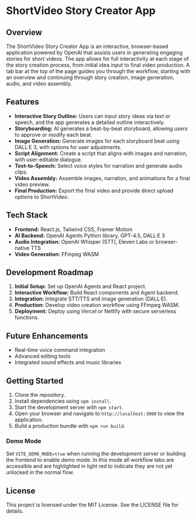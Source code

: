 # ShortVideo Story Creator App

## Overview

The ShortVideo Story Creator App is an interactive, browser-based application powered by OpenAI that assists users in generating engaging stories for short videos. The app allows for full interactivity at each stage of the story creation process, from initial idea input to final video production. A tab bar at the top of the page guides you through the workflow, starting with an overview and continuing through story creation, image generation, audio, and video assembly.

## Features

- **Interactive Story Outline:** Users can input story ideas via text or speech, and the app generates a detailed outline interactively.
- **Storyboarding:** AI generates a beat-by-beat storyboard, allowing users to approve or modify each beat.
- **Image Generation:** Generate images for each storyboard beat using DALL·E 3, with options for user adjustments.
- **Script Alignment:** Create a script that aligns with images and narration, with user-editable dialogue.
- **Text-to-Speech:** Select voice styles for narration and generate audio clips.
- **Video Assembly:** Assemble images, narration, and animations for a final video preview.
- **Final Production:** Export the final video and provide direct upload options to ShortVideo.

## Tech Stack

- **Frontend:** React.js, Tailwind CSS, Framer Motion
- **AI Backend:** OpenAI Agents Python library, GPT-4.5, DALL·E 3
- **Audio Integration:** OpenAI Whisper (STT), Eleven Labs or browser-native TTS
- **Video Generation:** FFmpeg WASM

## Development Roadmap

1. **Initial Setup:** Set up OpenAI Agents and React project.
2. **Interactive Workflow:** Build React components and Agent backend.
3. **Integration:** Integrate STT/TTS and image generation (DALL·E).
4. **Production:** Develop video creation workflow using FFmpeg WASM.
5. **Deployment:** Deploy using Vercel or Netlify with secure serverless functions.

## Future Enhancements

- Real-time voice command integration
- Advanced editing tools
- Integrated sound effects and music libraries

## Getting Started

1. Clone the repository.
2. Install dependencies using `npm install`.
3. Start the development server with `npm start`.
4. Open your browser and navigate to `http://localhost:3000` to view the application.
5. Build a production bundle with `npm run build`.

### Demo Mode

Set `VITE_DEMO_MODE=true` when running the development server or building the
frontend to enable demo mode. In this mode all workflow tabs are accessible and
are highlighted in light red to indicate they are not yet unlocked in the normal
flow.

## License

This project is licensed under the MIT License. See the LICENSE file for details.
